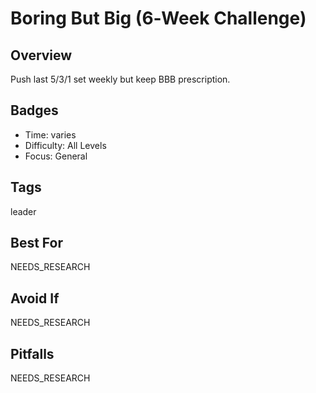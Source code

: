 # Boring But Big (6‑Week Challenge)

## Overview
Push last 5/3/1 set weekly but keep BBB prescription.

## Badges
- Time: varies
- Difficulty: All Levels
- Focus: General

## Tags
leader

## Best For
NEEDS_RESEARCH

## Avoid If
NEEDS_RESEARCH

## Pitfalls
NEEDS_RESEARCH
